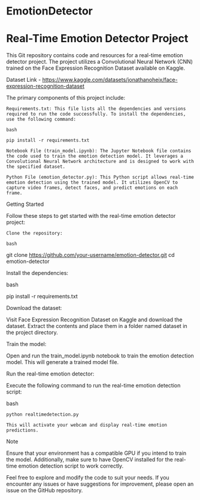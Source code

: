 # EmotionDetector
# Real-Time Emotion Detector Project

This Git repository contains code and resources for a real-time emotion detector project. The project utilizes a Convolutional Neural Network (CNN) trained on the Face Expression Recognition Dataset available on Kaggle. 

Dataset Link - https://www.kaggle.com/datasets/jonathanoheix/face-expression-recognition-dataset


The primary components of this project include:

    Requirements.txt: This file lists all the dependencies and versions required to run the code successfully. To install the dependencies, use the following command:

    bash

    pip install -r requirements.txt

    Notebook File (train_model.ipynb): The Jupyter Notebook file contains the code used to train the emotion detection model. It leverages a Convolutional Neural Network architecture and is designed to work with the specified dataset.

    Python File (emotion_detector.py): This Python script allows real-time emotion detection using the trained model. It utilizes OpenCV to capture video frames, detect faces, and predict emotions on each frame.

Getting Started

Follow these steps to get started with the real-time emotion detector project:

    Clone the repository:

    bash

git clone https://github.com/your-username/emotion-detector.git
cd emotion-detector

Install the dependencies:

bash

pip install -r requirements.txt

Download the dataset:

Visit Face Expression Recognition Dataset on Kaggle and download the dataset. Extract the contents and place them in a folder named dataset in the project directory.

Train the model:

Open and run the train_model.ipynb notebook to train the emotion detection model. This will generate a trained model file.

Run the real-time emotion detector:

Execute the following command to run the real-time emotion detection script:

bash

    python realtimedetection.py

    This will activate your webcam and display real-time emotion predictions.

Note

Ensure that your environment has a compatible GPU if you intend to train the model. Additionally, make sure to have OpenCV installed for the real-time emotion detection script to work correctly.

Feel free to explore and modify the code to suit your needs. If you encounter any issues or have suggestions for improvement, please open an issue on the GitHub repository.
